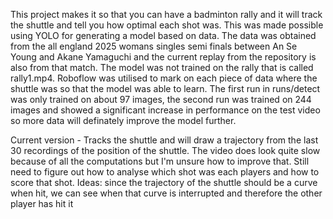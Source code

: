 This project makes it so that you can have a badminton rally and it will track the shuttle and tell you how optimal each shot was. This was made possible using YOLO for generating a model based on data.
The data was obtained from the all england 2025 womans singles semi finals between An Se Young and Akane Yamaguchi and the current replay from the repository is also from that match. The model was not trained
on the rally that is called rally1.mp4. Roboflow was utilised to mark on each piece of data where the shuttle was so that the model was able to learn. The first run in runs/detect was only trained on about 97 images, the second run was trained on 244 images and showed a significant increase in performance on the test video so more data will definately improve the model further.

Current version - Tracks the shuttle and will draw a trajectory from the last 30 recordings of the position of the shuttle. The video does look quite slow because of all the computations but I'm unsure how to improve that. Still need to figure out how to analyse which shot was each players and how to score that shot. Ideas: since the trajectory of the shuttle should be a curve when hit, we can see when that curve is interrupted and therefore the other player has hit it
